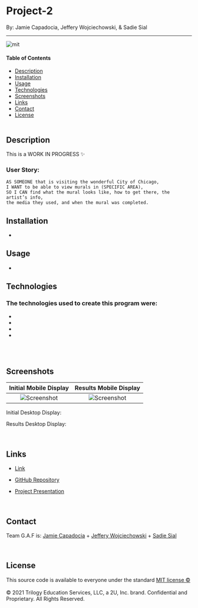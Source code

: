 # Project-2

By: Jamie Capadocia, Jeffery Wojciechowski, & Sadie Sial

___

![mit](https://img.shields.io/badge/license-MIT-lightblue)

#### Table of Contents

* [Description](#description)
* [Installation](#installation)
* [Usage](#usage)
* [Technologies](#technologies)
* [Screenshots](#screenshots)
* [Links](#links)
* [Contact](#contact)
* [License](#license)
<br><br>

## Description <br>

This is a WORK IN PROGRESS ✨


### User Story:

```
AS SOMEONE that is visiting the wonderful City of Chicago,
I WANT to be able to view murals in (SPECIFIC AREA),
SO I CAN find what the mural looks like, how to get there, the artist’s info, 
the media they used, and when the mural was completed.

```


## Installation
- 


## Usage
- 


## Technologies

### The technologies used to create this program were: 
- 
- 
- 
- 
<br><br>

## Screenshots

Initial Mobile Display   |  Results Mobile Display
:-------------------------:|:-------------------------:
![Screenshot](assets/images/screenshot.png)  |  ![Screenshot](assets/images/screenshot.png)


Initial Desktop Display:

Results Desktop Display:

<br>

## Links

- [Link]()

- [GitHub Repository](https://github.com/jcapadocia3/Project-2)

- [Project Presentation](https://docs.google.com/presentation/d/1TWedlUaTuS3mvYdcD1tdsRXQGo4JOEJ4-4qVwMbBDAE/edit?usp=sharing)

<br>

## Contact

Team G.A.F is:
[Jamie Capadocia](https://github.com/jcapadocia3) +
[Jeffery Wojciechowski](https://github.com/Jefferywojo98) + 
[Sadie Sial](https://github.com/sadielinks)

<br>

## License

This source code is available to everyone under the standard [MIT license ©](https://choosealicense.com/licenses/mit/) <br><br>
© 2021 Trilogy Education Services, LLC, a 2U, Inc. brand. Confidential and Proprietary. All Rights Reserved.